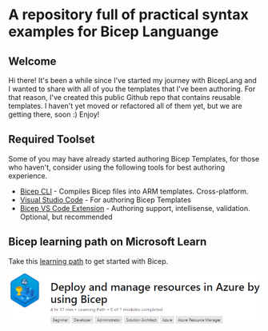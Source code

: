 # A repository full of practical syntax examples for Bicep Languange

## Welcome
Hi there! It's been a while since I've started my journey with BicepLang and I wanted to share with all of you the templates that I've been authoring. For that reason, I've created this public Github repo that contains reusable templates. I haven't yet moved or refactored all of them yet, but we are getting there, soon :) Enjoy!

## Required Toolset
Some of you may have already started authoring Bicep Templates, for those who haven't, consider using the following tools for best authoring experience.

* [Bicep CLI](https://github.com/Azure/bicep/releases/latest/download/bicep-setup-win-x64.exe) - Compiles Bicep files into ARM templates. Cross-platform.
* [Visual Studio Code](https://aka.ms/vscode) - For authoring Bicep Templates
* [Bicep VS Code Extension](https://marketplace.visualstudio.com/items?itemName=ms-azuretools.vscode-bicep) - Authoring support, intellisense, validation. Optional, but recommended

## Bicep learning path on Microsoft Learn

Take this [learning path](https://docs.microsoft.com/en-us/learn/paths/bicep-deploy/) to get started with Bicep.

![](./docs/learning-path.PNG)
